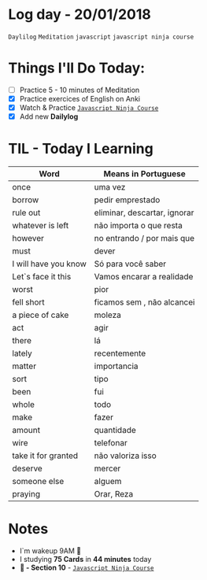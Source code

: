 # Log day - 20/01/2018

`Daylilog` `Meditation` `javascript` `javascript ninja course`

# Things I'll Do Today:

- [ ] Practice 5 - 10 minutes of Meditation
- [x] Practice exercices of English on Anki
- [x] Watch & Practice [`Javascript Ninja Course`](https://github.com/wgoulart/course-javascript-ninja)
- [x] Add new **Dailylog**

# TIL - Today I Learning

| Word                 | Means in Portuguese |
| -------------------- | ---------------------------- |
| once                 | uma vez
| borrow               | pedir emprestado
| rule out             | eliminar, descartar, ignorar
| whatever is left     | não importa o que resta
| however              | no entrando / por mais que
| must                 | dever
| I will have you know | Só para você saber
| Let`s face it this   | Vamos encarar a realidade
| worst                | pior
| fell short           | ficamos sem , não alcancei
| a piece of cake      | moleza
| act                  | agir
| there                | lá
| lately               | recentemente
| matter               | importancia
| sort                 | tipo
| been                 | fui
| whole                | todo
| make                 | fazer
| amount               | quantidade
| wire                 | telefonar
| take it for granted  | não valoriza isso
| deserve              | mercer
| someone else         | alguem
| praying              | Orar, Reza

# Notes

- I`m wakeup 9AM 😤
- I studying **75 Cards** in **44 minutes** today
- **:bug: - Section 10** - [`Javascript Ninja Course`](https://github.com/wgoulart/course-javascript-ninja)
